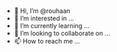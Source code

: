 - 👋 Hi, I’m @rouhaan
- 👀 I’m interested in ...
- 🌱 I’m currently learning ...
- 💞️ I’m looking to collaborate on ...
- 📫 How to reach me ...

<!---
rouhaan/rouhaan is a ✨ special ✨ repository because its `README.md` (this file) appears on your GitHub profile.
You can click the Preview link to take a look at your changes.
--->
